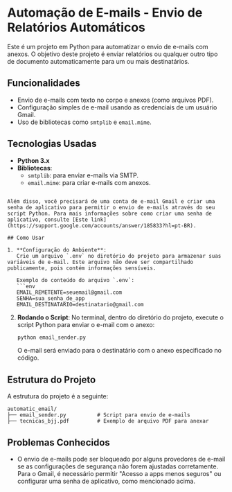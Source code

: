 # Automação de E-mails - Envio de Relatórios Automáticos

Este é um projeto em Python para automatizar o envio de e-mails com anexos. O objetivo deste projeto é enviar relatórios ou qualquer outro tipo de documento automaticamente para um ou mais destinatários.

## Funcionalidades

- Envio de e-mails com texto no corpo e anexos (como arquivos PDF).
- Configuração simples de e-mail usando as credenciais de um usuário Gmail.
- Uso de bibliotecas como `smtplib` e `email.mime`.
## Tecnologias Usadas

- **Python 3.x**
- **Bibliotecas**:
  - `smtplib`: para enviar e-mails via SMTP.
  - `email.mime`: para criar e-mails com anexos.
  
```

Além disso, você precisará de uma conta de e-mail Gmail e criar uma senha de aplicativo para permitir o envio de e-mails através do seu script Python. Para mais informações sobre como criar uma senha de aplicativo, consulte [Este link](https://support.google.com/accounts/answer/185833?hl=pt-BR).

## Como Usar

1. **Configuração do Ambiente**:
   Crie um arquivo `.env` no diretório do projeto para armazenar suas variáveis de e-mail. Este arquivo não deve ser compartilhado publicamente, pois contém informações sensíveis.

   Exemplo do conteúdo do arquivo `.env`:
   ```env
   EMAIL_REMETENTE=seuemail@gmail.com
   SENHA=sua_senha_de_app
   EMAIL_DESTINATARIO=destinatario@gmail.com
   ```

2. **Rodando o Script**:
   No terminal, dentro do diretório do projeto, execute o script Python para enviar o e-mail com o anexo:

   ```bash
   python email_sender.py
   ```

   O e-mail será enviado para o destinatário com o anexo especificado no código.

## Estrutura do Projeto

A estrutura do projeto é a seguinte:

```
automatic_email/
├── email_sender.py          # Script para envio de e-mails
├── tecnicas_bjj.pdf         # Exemplo de arquivo PDF para anexar
```

## Problemas Conhecidos

- O envio de e-mails pode ser bloqueado por alguns provedores de e-mail se as configurações de segurança não forem ajustadas corretamente. Para o Gmail, é necessário permitir "Acesso a apps menos seguros" ou configurar uma senha de aplicativo, como mencionado acima.
